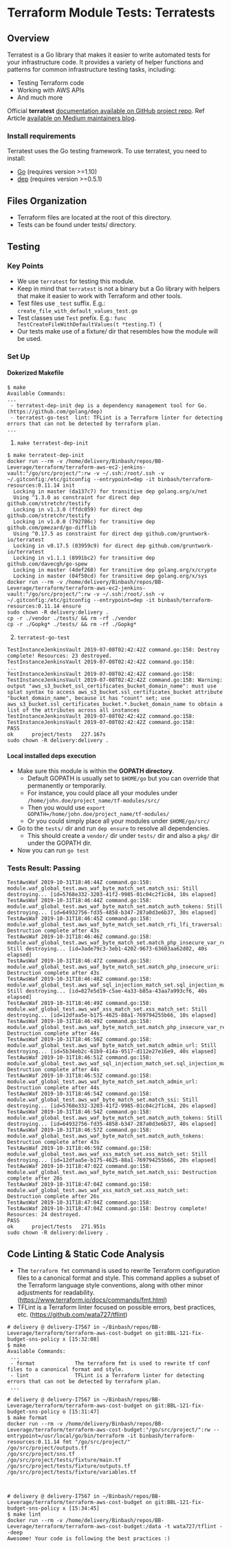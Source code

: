 # Terraform Module Tests: Terratests

## Overview
Terratest is a Go library that makes it easier to write automated tests for your infrastructure code.
It provides a variety of helper functions and patterns for common infrastructure testing tasks, including:
- Testing Terraform code
- Working with AWS APIs
- And much more

Official **terratest** [documentation available on GitHub project repo](https://github.com/gruntwork-io/terratest).
Ref Article [available on Medium maintainers blog](https://blog.gruntwork.io/open-sourcing-terratest-a-swiss-army-knife-for-testing-infrastructure-code-5d883336fcd5).

### Install requirements

Terratest uses the Go testing framework. To use terratest, you need to install:

- [Go](https://golang.org/) (requires version >=1.10)
- [dep](https://github.com/golang/dep) (requires version >=0.5.1)

## Files Organization
* Terraform files are located at the root of this directory.
* Tests can be found under tests/ directory.

## Testing
### Key Points
* We use `terratest` for testing this module.
* Keep in mind that `terratest` is not a binary but a Go library with helpers that make it easier to work with Terraform and other tools.
* Test files use `_test` suffix. E.g.: `create_file_with_default_values_test.go`
* Test classes use `Test` prefix. E.g.: `func TestCreateFileWithDefaultValues(t *testing.T) {`
* Our tests make use of a fixture/ dir that resembles how the module will be used.

### Set Up

#### Dokerized Makefile
```
$ make
Available Commands:
...
 - terratest-dep-init dep is a dependency management tool for Go. (https://github.com/golang/dep)
 - terratest-go-test  lint: TFLint is a Terraform linter for detecting errors that can not be detected by terraform plan.
...
```

1.  `make terratest-dep-init`
```
$ make terratest-dep-init
docker run --rm -v /home/delivery/Binbash/repos/BB-Leverage/terraform/terraform-aws-ec2-jenkins-vault:"/go/src/project/":rw -v ~/.ssh:/root/.ssh -v ~/.gitconfig:/etc/gitconfig --entrypoint=dep -it binbash/terraform-resources:0.11.14 init
  Locking in master (da137c7) for transitive dep golang.org/x/net
  Using ^1.3.0 as constraint for direct dep github.com/stretchr/testify
  Locking in v1.3.0 (ffdc059) for direct dep github.com/stretchr/testify
  Locking in v1.0.0 (792786c) for transitive dep github.com/pmezard/go-difflib
  Using ^0.17.5 as constraint for direct dep github.com/gruntwork-io/terratest
  Locking in v0.17.5 (03959c9) for direct dep github.com/gruntwork-io/terratest
  Locking in v1.1.1 (8991bc2) for transitive dep github.com/davecgh/go-spew
  Locking in master (4def268) for transitive dep golang.org/x/crypto
  Locking in master (04f50cd) for transitive dep golang.org/x/sys
docker run --rm -v /home/delivery/Binbash/repos/BB-Leverage/terraform/terraform-aws-ec2-jenkins-vault:"/go/src/project/":rw -v ~/.ssh:/root/.ssh -v ~/.gitconfig:/etc/gitconfig --entrypoint=dep -it binbash/terraform-resources:0.11.14 ensure
sudo chown -R delivery:delivery .
cp -r ./vendor ./tests/ && rm -rf ./vendor
cp -r ./Gopkg* ./tests/ && rm -rf ./Gopkg*
```

2. `terratest-go-test`
```
TestInstanceJenkinsVault 2019-07-08T02:42:42Z command.go:158: Destroy complete! Resources: 23 destroyed.
TestInstanceJenkinsVault 2019-07-08T02:42:42Z command.go:158:
...
TestInstanceJenkinsVault 2019-07-08T02:42:42Z command.go:158:
TestInstanceJenkinsVault 2019-07-08T02:42:42Z command.go:158: Warning: output "aws_s3_bucket_ssl_certificates_bucket_domain_name": must use splat syntax to access aws_s3_bucket.ssl_certificates_bucket attribute "bucket_domain_name", because it has "count" set; use aws_s3_bucket.ssl_certificates_bucket.*.bucket_domain_name to obtain a list of the attributes across all instances
TestInstanceJenkinsVault 2019-07-08T02:42:42Z command.go:158:
TestInstanceJenkinsVault 2019-07-08T02:42:42Z command.go:158:
PASS
ok      project/tests   227.167s
sudo chown -R delivery:delivery .

```

#### Local installed deps execution
* Make sure this module is within the **GOPATH directory**.
    * Default GOPATH is usually set to `$HOME/go` but you can override that permanently or temporarily.
    * For instance, you could place all your modules under `/home/john.doe/project_name/tf-modules/src/`
    * Then you would use `export GOPATH=/home/john.doe/project_name/tf-modules/`
    * Or you could simply place all your modules under `$HOME/go/src/`
* Go to the `tests/` dir and run `dep ensure` to resolve all dependencies.
    * This should create a `vendor/` dir under `tests/` dir and also a `pkg/` dir under the GOPATH dir.
* Now you can run `go test`


### Tests Result: Passing
```
TestAwsWaf 2019-10-31T18:46:44Z command.go:158: module.waf_global_test.aws_waf_byte_match_set.match_ssi: Still destroying... [id=5768e332-3203-41f2-9985-01c04c2f1c84, 10s elapsed]
TestAwsWaf 2019-10-31T18:46:44Z command.go:158: module.waf_global_test.aws_waf_byte_match_set.match_auth_tokens: Still destroying... [id=64932756-fd35-4858-b347-287a0d3e6b37, 30s elapsed]
TestAwsWaf 2019-10-31T18:46:45Z command.go:158: module.waf_global_test.aws_waf_byte_match_set.match_rfi_lfi_traversal: Destruction complete after 43s
TestAwsWaf 2019-10-31T18:46:46Z command.go:158: module.waf_global_test.aws_waf_byte_match_set.match_php_insecure_var_refs: Still destroying... [id=3ade79c3-3eb1-4202-9673-63603aa62d02, 40s elapsed]
TestAwsWaf 2019-10-31T18:46:47Z command.go:158: module.waf_global_test.aws_waf_byte_match_set.match_php_insecure_uri: Destruction complete after 43s
TestAwsWaf 2019-10-31T18:46:48Z command.go:158: module.waf_global_test.aws_waf_sql_injection_match_set.sql_injection_match_set: Still destroying... [id=827e5d19-c5ae-4a33-b85a-43aa7a993cf6, 40s elapsed]
TestAwsWaf 2019-10-31T18:46:49Z command.go:158: module.waf_global_test.aws_waf_xss_match_set.xss_match_set: Still destroying... [id=12dfaa5e-b175-4625-88a1-769794255b66, 10s elapsed]
TestAwsWaf 2019-10-31T18:46:49Z command.go:158: module.waf_global_test.aws_waf_byte_match_set.match_php_insecure_var_refs: Destruction complete after 44s
TestAwsWaf 2019-10-31T18:46:50Z command.go:158: module.waf_global_test.aws_waf_byte_match_set.match_admin_url: Still destroying... [id=5b34eb2c-61b9-414a-9517-d112e27e16e9, 40s elapsed]
TestAwsWaf 2019-10-31T18:46:51Z command.go:158: module.waf_global_test.aws_waf_sql_injection_match_set.sql_injection_match_set: Destruction complete after 44s
TestAwsWaf 2019-10-31T18:46:53Z command.go:158: module.waf_global_test.aws_waf_byte_match_set.match_admin_url: Destruction complete after 44s
TestAwsWaf 2019-10-31T18:46:54Z command.go:158: module.waf_global_test.aws_waf_byte_match_set.match_ssi: Still destroying... [id=5768e332-3203-41f2-9985-01c04c2f1c84, 20s elapsed]
TestAwsWaf 2019-10-31T18:46:54Z command.go:158: module.waf_global_test.aws_waf_byte_match_set.match_auth_tokens: Still destroying... [id=64932756-fd35-4858-b347-287a0d3e6b37, 40s elapsed]
TestAwsWaf 2019-10-31T18:46:57Z command.go:158: module.waf_global_test.aws_waf_byte_match_set.match_auth_tokens: Destruction complete after 43s
TestAwsWaf 2019-10-31T18:46:59Z command.go:158: module.waf_global_test.aws_waf_xss_match_set.xss_match_set: Still destroying... [id=12dfaa5e-b175-4625-88a1-769794255b66, 20s elapsed]
TestAwsWaf 2019-10-31T18:47:02Z command.go:158: module.waf_global_test.aws_waf_byte_match_set.match_ssi: Destruction complete after 28s
TestAwsWaf 2019-10-31T18:47:04Z command.go:158: module.waf_global_test.aws_waf_xss_match_set.xss_match_set: Destruction complete after 26s
TestAwsWaf 2019-10-31T18:47:04Z command.go:158:
TestAwsWaf 2019-10-31T18:47:04Z command.go:158: Destroy complete! Resources: 24 destroyed.
PASS
ok      project/tests   271.951s
sudo chown -R delivery:delivery .
```


## Code Linting & Static Code Analysis

* The `terraform fmt` command is used to rewrite Terraform configuration files to a canonical format and style.
  This command applies a subset of the Terraform language style conventions, along with other minor adjustments for
  readability. (https://www.terraform.io/docs/commands/fmt.html)
* TFLint is a Terraform linter focused on possible errors, best practices, etc. (https://github.com/wata727/tflint)

```
# delivery @ delivery-I7567 in ~/Binbash/repos/BB-Leverage/terraform/terraform-aws-cost-budget on git:BBL-121-fix-budget-sns-policy x [15:32:08]
$ make
Available Commands:
 ...
 - format             The terraform fmt is used to rewrite tf conf files to a canonical format and style.
 - lint               TFLint is a Terraform linter for detecting errors that can not be detected by terraform plan.
 ...

# delivery @ delivery-I7567 in ~/Binbash/repos/BB-Leverage/terraform/terraform-aws-cost-budget on git:BBL-121-fix-budget-sns-policy o [15:31:47]
$ make format
docker run --rm -v /home/delivery/Binbash/repos/BB-Leverage/terraform/terraform-aws-cost-budget:"/go/src/project/":rw --entrypoint=/usr/local/go/bin/terraform -it binbash/terraform-resources:0.11.14 fmt "/go/src/project/"
/go/src/project/outputs.tf
/go/src/project/sns.tf
/go/src/project/tests/fixture/main.tf
/go/src/project/tests/fixture/outputs.tf
/go/src/project/tests/fixture/variables.tf



# delivery @ delivery-I7567 in ~/Binbash/repos/BB-Leverage/terraform/terraform-aws-cost-budget on git:BBL-121-fix-budget-sns-policy x [15:34:45]
$ make lint
docker run --rm -v /home/delivery/Binbash/repos/BB-Leverage/terraform/terraform-aws-cost-budget:/data -t wata727/tflint --deep
Awesome! Your code is following the best practices :)
```